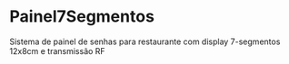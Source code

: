 # Painel7Segmentos
Sistema de painel de senhas para restaurante com display 7-segmentos 12x8cm e transmissão RF

